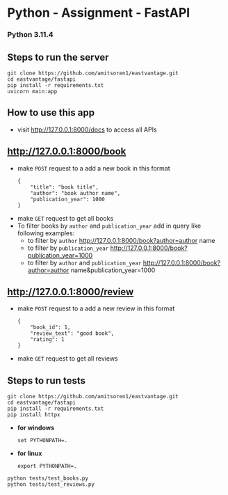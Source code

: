 # Python - Assignment - FastAPI

### Python 3.11.4

## Steps to run the server
```
git clone https://github.com/amitsoren1/eastvantage.git
cd eastvantage/fastapi
pip install -r requirements.txt
uvicorn main:app
```

## How to use this app
- visit http://127.0.0.1:8000/docs to access all APIs

## http://127.0.0.1:8000/book
- make `POST` request to a add a new book in this format
    ```
    {
        "title": "book title",
        "author": "book author name",
        "publication_year": 1000
    }
    ```
- make `GET` request to get all books
- To filter books by `author` and `publication_year` add in query like following examples:
    -   to filter by `author` http://127.0.0.1:8000/book?author=author name
    -   to filter by `publication_year` http://127.0.0.1:8000/book?publication_year=1000
    -   to filter by `author` and `publication_year` http://127.0.0.1:8000/book?author=author name&publication_year=1000

## http://127.0.0.1:8000/review
- make `POST` request to a add a new review in this format
    ```
    {
        "book_id": 1,
        "review_text": "good book",
        "rating": 1
    }
    ```
- make `GET` request to get all reviews


## Steps to run tests
```
git clone https://github.com/amitsoren1/eastvantage.git
cd eastvantage/fastapi
pip install -r requirements.txt
pip install httpx
```

- **for windows**
    ```
    set PYTHONPATH=.
    ```

- **for linux**
    ```
    export PYTHONPATH=.
    ```

```
python tests/test_books.py
python tests/test_reviews.py
```
